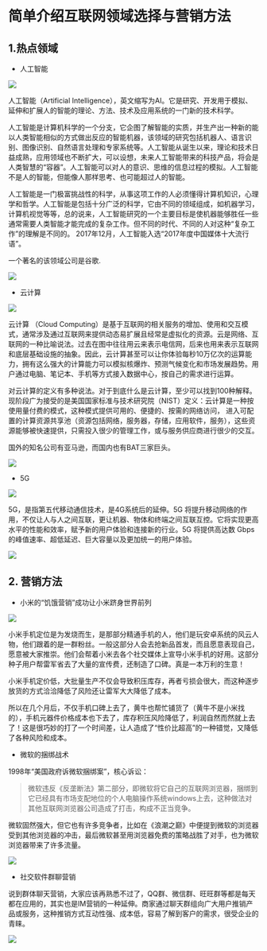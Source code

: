 # 简单介绍互联网领域选择与营销方法

## 1.热点领域

* 人工智能

![](https://img-blog.csdnimg.cn/20181227151604218)

人工智能（Artificial Intelligence），英文缩写为AI。它是研究、开发用于模拟、延伸和扩展人的智能的理论、方法、技术及应用系统的一门新的技术科学。

人工智能是计算机科学的一个分支，它企图了解智能的实质，并生产出一种新的能以人类智能相似的方式做出反应的智能机器，该领域的研究包括机器人、语言识别、图像识别、自然语言处理和专家系统等。人工智能从诞生以来，理论和技术日益成熟，应用领域也不断扩大，可以设想，未来人工智能带来的科技产品，将会是人类智慧的“容器”。人工智能可以对人的意识、思维的信息过程的模拟。人工智能不是人的智能，但能像人那样思考、也可能超过人的智能。

人工智能是一门极富挑战性的科学，从事这项工作的人必须懂得计算机知识，心理学和哲学。人工智能是包括十分广泛的科学，它由不同的领域组成，如机器学习，计算机视觉等等，总的说来，人工智能研究的一个主要目标是使机器能够胜任一些通常需要人类智能才能完成的复杂工作。但不同的时代、不同的人对这种“复杂工作”的理解是不同的。 2017年12月，人工智能入选“2017年度中国媒体十大流行语”。

一个著名的该领域公司是谷歌.

![](https://img-blog.csdnimg.cn/20181227145454858.jpg?x-oss-process=image/watermark,type_ZmFuZ3poZW5naGVpdGk,shadow_10,text_aHR0cHM6Ly9ibG9nLmNzZG4ubmV0L3dlaXhpbl80MjQ3OTA5Mg==,size_16,color_FFFFFF,t_70)

* 云计算

![](https://img-blog.csdnimg.cn/20181227151604241)

云计算 （Cloud Computing）是基于互联网的相关服务的增加、使用和交互模式，通常涉及通过互联网来提供动态易扩展且经常是虚拟化的资源。云是网络、互联网的一种比喻说法。过去在图中往往用云来表示电信网，后来也用来表示互联网和底层基础设施的抽象。因此，云计算甚至可以让你体验每秒10万亿次的运算能力，拥有这么强大的计算能力可以模拟核爆炸、预测气候变化和市场发展趋势。用户通过电脑、笔记本、手机等方式接入数据中心，按自己的需求进行运算。

对云计算的定义有多种说法。对于到底什么是云计算，至少可以找到100种解释。 现阶段广为接受的是美国国家标准与技术研究院（NIST）定义：云计算是一种按使用量付费的模式，这种模式提供可用的、便捷的、按需的网络访问， 进入可配置的计算资源共享池（资源包括网络，服务器，存储，应用软件，服务），这些资源能够被快速提供，只需投入很少的管理工作，或与服务供应商进行很少的交互。

国外的知名公司有亚马逊，而国内也有BAT三家巨头。

![](https://img-blog.csdnimg.cn/20181227145725411.PNG?x-oss-process=image/watermark,type_ZmFuZ3poZW5naGVpdGk,shadow_10,text_aHR0cHM6Ly9ibG9nLmNzZG4ubmV0L3dlaXhpbl80MjQ3OTA5Mg==,size_16,color_FFFFFF,t_70)

* 5G

![](https://img-blog.csdnimg.cn/20181227151604257)

5G，是指第五代移动通信技术，是4G系统后的延伸。5G 将提升移动网络的作用，不仅让人与人之间互联，更让机器、物体和终端之间互联互控。它将实现更高水平的性能和效率，赋予新的用户体验和连接新的行业。5G 将提供高达数 Gbps 的峰值速率、超低延迟、巨大容量以及更加统一的用户体验。

![](https://img-blog.csdnimg.cn/2018122715024047.png?x-oss-process=image/watermark,type_ZmFuZ3poZW5naGVpdGk,shadow_10,text_aHR0cHM6Ly9ibG9nLmNzZG4ubmV0L3dlaXhpbl80MjQ3OTA5Mg==,size_16,color_FFFFFF,t_70)

## 2. 营销方法

* 小米的“饥饿营销”成功让小米跻身世界前列

![](https://img-blog.csdnimg.cn/20181227150429536.PNG)

小米手机定位是为发烧而生，是那部分精通手机的人，他们是玩安卓系统的风云人物，他们跟着的是一群粉丝。一般这部分人会去抢新品首发，而且愿意表现自己，愿意被大家推崇。他们会帮着小米去各个社交媒体上宣导小米手机的好用。这部分种子用户帮雷军省去了大量的宣传费，还制造了口碑。真是一本万利的生意！

小米手机定价低，大批量生产不仅会导致积压库存，再者亏损会很大，而这种逐步放货的方式洽洽降低了风险还让雷军大大降低了成本。

所以在几个月后，不仅手机口碑上去了，黄牛也帮忙铺货了（黄牛不是小米找的），手机元器件价格成本也下去了，库存积压风险降低了，利润自然而然就上去了！这是很巧妙的打了一个时间差，让人造成了“性价比超高”的一种错觉，又降低了各种风险和成本。

* 微软的捆绑战术

1998年“美国政府诉微软捆绑案”，核心诉讼：

>微软违反《反垄断法》第二部分，即微软将它自己的互联网浏览器，捆绑到它已经具有市场支配地位的个人电脑操作系统windows上去，这种做法对其他互联网浏览器公司造成了打击，构成不正当竞争。

微软固然强大，但它也有许多竞争者，比如在《浪潮之巅》中便提到微软的浏览器受到其他浏览器的冲击，最后微软甚至用浏览器免费的策略战胜了对手，也为微软浏览器带来了许多流量。

![](https://www.ft.com/__origami/service/image/v2/images/raw/http%3A%2F%2Fi.ftimg.net%2Fpicture%2F9%2F000069989_piclink.jpg?source=ftchinese&width=900&height=506&fit=cover&from=next001)

* 社交软件群聊营销

说到群体聊天营销，大家应该再熟悉不过了，QQ群、微信群、旺旺群等都是每天都在应用的，其实也是IM营销的一种延伸。商家通过聊天群组向广大用户推销产品或服务，这种推销方式互动性强、成本低，容易了解到客户的需求，很受企业的青睐。

![](https://img.pc841.com/2018/0607/20180607093948473.jpg)
